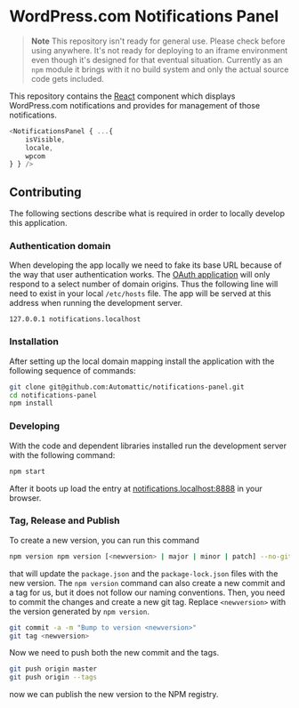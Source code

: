 # WordPress.com Notifications Panel

> **Note** This repository isn't ready for general use. Please check before using anywhere. It's not ready for deploying to an iframe environment even though it's designed for that eventual situation. Currently as an `npm` module it brings with it no build system and only the actual source code gets included.

This repository contains the [React][react] component which displays WordPress.com notifications and provides for management of those notifications.

```js
<NotificationsPanel { ...{
	isVisible,
	locale,
	wpcom
} } />
```

## Contributing

The following sections describe what is required in order to locally develop this application.

### Authentication domain

When developing the app locally we need to fake its base URL because of the way that user authentication works.
The [OAuth application](https://developer.wordpress.com/apps/56641) will only respond to a select number of domain origins.
Thus the following line will need to exist in your local `/etc/hosts` file.
The app will be served at this address when running the development server.

```
127.0.0.1 notifications.localhost
```

### Installation

After setting up the local domain mapping install the application with the following sequence of commands:

```bash
git clone git@github.com:Automattic/notifications-panel.git
cd notifications-panel
npm install
```

### Developing

With the code and dependent libraries installed run the development server with the following command:

```bash
npm start
```

After it boots up load the entry at [notifications.localhost:8888](notifications.localhost:8888) in your browser.

[react]: https://facebook.github.io/react/

### Tag, Release and Publish

To create a new version, you can run this command

```bash
npm version npm version [<newversion> | major | minor | patch] --no-git-tag-version
```

that will update the `package.json` and the `package-lock.json` files with the new version. The `npm version` command can also create a new commit and a tag for us, but it does not follow our naming conventions.
Then, you need to commit the changes and create a new git tag. Replace `<newversion>` with the version generated by `npm version`.

```bash
git commit -a -m "Bump to version <newversion>"
git tag <newversion>
```

Now we need to push both the new commit and the tags.

```bash
git push origin master
git push origin --tags
```

now we can publish the new version to the NPM registry.
